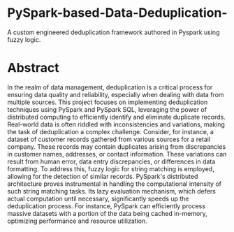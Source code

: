 # PySpark-based-Data-Deduplication-
A custom engineered deduplication framework authored in Pyspark using fuzzy logic. 

# Abstract
In the realm of data management, deduplication is a critical process for ensuring data quality and reliability, especially when dealing with data from multiple sources. This project focuses on implementing deduplication techniques using PySpark and PySpark SQL, leveraging the power of distributed computing to efficiently identify and eliminate duplicate records. Real-world data is often riddled with inconsistencies and variations, making the task of deduplication a complex challenge. Consider, for instance, a dataset of customer records gathered from various sources for a retail company. These records may contain duplicates arising from discrepancies in customer names, addresses, or contact information. These variations can result from human error, data entry discrepancies, or differences in data formatting. To address this, fuzzy logic for string matching is employed, allowing for the detection of similar records. PySpark's distributed architecture proves instrumental in handling the computational intensity of such string matching tasks. Its lazy evaluation mechanism, which defers actual computation until necessary, significantly speeds up the deduplication process. For instance, PySpark can efficiently process massive datasets with a portion of the data being cached in-memory, optimizing performance and resource utilization.
